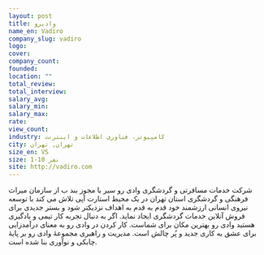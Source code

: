 ```yaml
---
layout: post
title: وادیرو
name_en: Vadiro
company_slug: vadiro
logo: 
cover: 
company_count:
founded:
location: ""
total_review: 
total_interview: 
salary_avg: 
salary_min: 
salary_max: 
rate: 
view_count: 
industry: کامپیوتر، فناوری اطلاعات و اینترنت
city: تهران, تهران
size_en: VS
size: 1-10 نفر
site: http://vadiro.com
---
```


شرکت خدمات مسافرتی و گردشگری وادی رو سیر با مجوز بند ب از سازمان میراث فرهنگی و گردشگری استان تهران در یک محیط استارت آپی تلاش می کند با توسعه نیروی انسانی ارزشمند خود قدم به قدم به اهداف نزدیکتر شود و بستر جدیدی برای فروش آنلاین خدمات گردشگری ایجاد نماید. اگر به دنبال تجربه کار تیمی و یادگیری هستید وادی رو بهترین مکان برای شماست. کار کردن در وادی رو به معنای درآمدزایی برای عشق به کاری جدید و پُر چالش است. مدیریت و راهبری مجموعه‌ٔ وادی رو بر پایهٔ چابکی و نوآوری بنا شده است.
